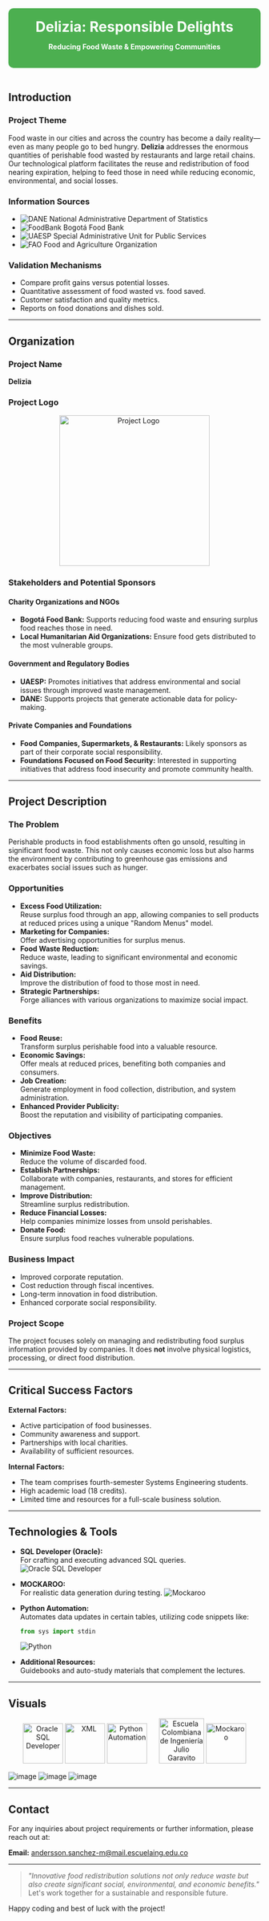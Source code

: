<!-- Header Section with Colored Banner -->
<div align="center" style="background-color:#4CAF50; padding:20px; border-radius:10px;">
  <h1 style="color:#fff; margin:0;">Delizia: Responsible Delights</h1>
  <p style="color:#fff; font-weight:bold;">Reducing Food Waste & Empowering Communities</p>
</div>

<br>

## Introduction

### Project Theme
Food waste in our cities and across the country has become a daily reality—even as many people go to bed hungry. **Delizia** addresses the enormous quantities of perishable food wasted by restaurants and large retail chains. Our technological platform facilitates the reuse and redistribution of food nearing expiration, helping to feed those in need while reducing economic, environmental, and social losses.

### Information Sources
- ![DANE](https://img.shields.io/badge/DANE-Statistics-blue?style=flat-square) National Administrative Department of Statistics  
- ![FoodBank](https://img.shields.io/badge/Bogot%C3%A1-Food%20Bank-green?style=flat-square) Bogotá Food Bank  
- ![UAESP](https://img.shields.io/badge/UAESP-Public%20Services-orange?style=flat-square) Special Administrative Unit for Public Services  
- ![FAO](https://img.shields.io/badge/FAO-Agriculture-red?style=flat-square) Food and Agriculture Organization

### Validation Mechanisms
- Compare profit gains versus potential losses.
- Quantitative assessment of food wasted vs. food saved.
- Customer satisfaction and quality metrics.
- Reports on food donations and dishes sold.

---

## Organization

### Project Name
**Delizia**

### Project Logo
<div align="center">
  <img src="https://github.com/Santi-crown/delizia/raw/master/logoProyect.png" alt="Project Logo" width="300" height="300">
</div>

### Stakeholders and Potential Sponsors
#### Charity Organizations and NGOs
- **Bogotá Food Bank:** Supports reducing food waste and ensuring surplus food reaches those in need.
- **Local Humanitarian Aid Organizations:** Ensure food gets distributed to the most vulnerable groups.

#### Government and Regulatory Bodies
- **UAESP:** Promotes initiatives that address environmental and social issues through improved waste management.
- **DANE:** Supports projects that generate actionable data for policy-making.

#### Private Companies and Foundations
- **Food Companies, Supermarkets, & Restaurants:** Likely sponsors as part of their corporate social responsibility.
- **Foundations Focused on Food Security:** Interested in supporting initiatives that address food insecurity and promote community health.

---

## Project Description

### The Problem
Perishable products in food establishments often go unsold, resulting in significant food waste. This not only causes economic loss but also harms the environment by contributing to greenhouse gas emissions and exacerbates social issues such as hunger.

### Opportunities
- **Excess Food Utilization:**  
  Reuse surplus food through an app, allowing companies to sell products at reduced prices using a unique "Random Menus" model.
- **Marketing for Companies:**  
  Offer advertising opportunities for surplus menus.
- **Food Waste Reduction:**  
  Reduce waste, leading to significant environmental and economic savings.
- **Aid Distribution:**  
  Improve the distribution of food to those most in need.
- **Strategic Partnerships:**  
  Forge alliances with various organizations to maximize social impact.

### Benefits
- **Food Reuse:**  
  Transform surplus perishable food into a valuable resource.
- **Economic Savings:**  
  Offer meals at reduced prices, benefiting both companies and consumers.
- **Job Creation:**  
  Generate employment in food collection, distribution, and system administration.
- **Enhanced Provider Publicity:**  
  Boost the reputation and visibility of participating companies.

### Objectives
- **Minimize Food Waste:**  
  Reduce the volume of discarded food.
- **Establish Partnerships:**  
  Collaborate with companies, restaurants, and stores for efficient management.
- **Improve Distribution:**  
  Streamline surplus redistribution.
- **Reduce Financial Losses:**  
  Help companies minimize losses from unsold perishables.
- **Donate Food:**  
  Ensure surplus food reaches vulnerable populations.

### Business Impact
- Improved corporate reputation.
- Cost reduction through fiscal incentives.
- Long-term innovation in food distribution.
- Enhanced corporate social responsibility.

### Project Scope
The project focuses solely on managing and redistributing food surplus information provided by companies. It does **not** involve physical logistics, processing, or direct food distribution.

---

## Critical Success Factors

**External Factors:**
- Active participation of food businesses.
- Community awareness and support.
- Partnerships with local charities.
- Availability of sufficient resources.

**Internal Factors:**
- The team comprises fourth-semester Systems Engineering students.
- High academic load (18 credits).
- Limited time and resources for a full-scale business solution.

---

## Technologies & Tools

- **SQL Developer (Oracle):**  
  For crafting and executing advanced SQL queries.
  ![Oracle SQL Developer](https://img.shields.io/badge/Oracle-SQLDeveloper-blue?style=for-the-badge&logo=oracle)
  
- **MOCKAROO:**  
  For realistic data generation during testing.
  ![Mockaroo](https://img.shields.io/badge/Mockaroo-Data_Generation-orange?style=for-the-badge&logo=mockaroo)
  
- **Python Automation:**  
  Automates data updates in certain tables, utilizing code snippets like:
  ```python
  from sys import stdin
  ```
  ![Python](https://img.shields.io/badge/Python-Automation-blue?style=for-the-badge&logo=python)
  
- **Additional Resources:**  
  Guidebooks and auto-study materials that complement the lectures.

---

## Visuals

<p align="center">
  <img src="https://upload.wikimedia.org/wikipedia/en/thumb/6/68/Oracle_SQL_Developer_logo.svg/800px-Oracle_SQL_Developer_logo.svg.png" width="80" title="Oracle SQL Developer"/>
  <img src="https://upload.wikimedia.org/wikipedia/commons/e/e6/Text-xml.svg" width="80" title="XML"/>
  <img src="https://upload.wikimedia.org/wikipedia/commons/thumb/c/c3/Python-logo-notext.svg/640px-Python-logo-notext.svg.png" width="80" title="Python Automation"/>
  <img src="https://encrypted-tbn0.gstatic.com/images?q=tbn:ANd9GcTC-gwee_9e_EtkamiqHKlSNYDWffhGx741Yg&s" width="90" title="Escuela Colombiana de Ingeniería Julio Garavito" style="margin-left: 20px;"/>
  <img src="https://cdn-1.webcatalog.io/catalog/mockaroo/mockaroo-icon-filled-256.png?v=1714775161445" width="80" title="Mockaroo"/>
</p>

![image](https://github.com/user-attachments/assets/35a8a570-795b-44d6-8336-cbd4d14aab47)
![image](https://github.com/user-attachments/assets/3caf91a4-2e0b-485a-9651-89bb5d2dcee7)
![image](https://github.com/user-attachments/assets/aea2a65e-b4cc-4e0a-87ad-f288b966570a)

---

## Contact

For any inquiries about project requirements or further information, please reach out at:

**Email:** [andersson.sanchez-m@mail.escuelaing.edu.co](mailto:andersson.sanchez-m@mail.escuelaing.edu.co)

---

> _"Innovative food redistribution solutions not only reduce waste but also create significant social, environmental, and economic benefits."_  
> Let's work together for a sustainable and responsible future.

Happy coding and best of luck with the project!
